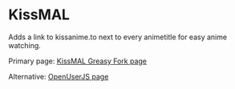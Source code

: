 # KissMAL
Adds a link to kissanime.to next to every animetitle for easy anime watching.

Primary page:
[KissMAL Greasy Fork page](https://greasyfork.org/sv/scripts/15747-kissmal)

Alternative:
[OpenUserJS page](https://openuserjs.org/scripts/DrDoof/KissMAL)
